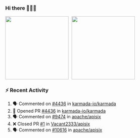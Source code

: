 ### Hi there 👋👋👋

<div style="display: flex; gap: 10px;">
  <img height="200px" src="https://github-readme-stats.vercel.app/api?username=Vacant2333&show_icons=true&theme=flag-india&count_private=true&hide_rank=true&include_all_commits=true">
  <img height="200px" src="https://github-readme-stats.vercel.app/api/top-langs/?username=Vacant2333&layout=donut">
</div>

### :zap: Recent Activity

<!--START_SECTION:activity-->
1. 🗣 Commented on [#4436](https://github.com/karmada-io/karmada/pull/4436#issuecomment-1863050150) in [karmada-io/karmada](https://github.com/karmada-io/karmada)
2. 💪 Opened PR [#4436](https://github.com/karmada-io/karmada/pull/4436) in [karmada-io/karmada](https://github.com/karmada-io/karmada)
3. 🗣 Commented on [#9474](https://github.com/apache/apisix/issues/9474#issuecomment-1851544590) in [apache/apisix](https://github.com/apache/apisix)
4. ❌ Closed PR [#1](https://github.com/Vacant2333/apisix/pull/1) in [Vacant2333/apisix](https://github.com/Vacant2333/apisix)
5. 🗣 Commented on [#10616](https://github.com/apache/apisix/pull/10616#issuecomment-1851363775) in [apache/apisix](https://github.com/apache/apisix)
<!--END_SECTION:activity-->
